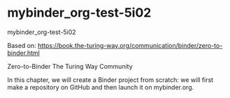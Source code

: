# mybinder_org-test-5i02
mybinder_org-test-5i02

Based on: https://book.the-turing-way.org/communication/binder/zero-to-binder.html

Zero-to-Binder
The Turing Way Community

In this chapter, we will create a Binder project from scratch: we will first make a repository on GitHub and then launch it on mybinder.org.
